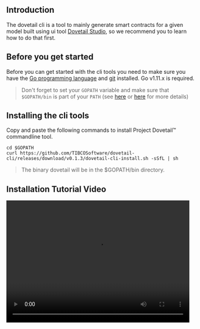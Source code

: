 ## Introduction
The dovetail cli is a tool to mainly generate smart contracts for a given model built using ui tool [Dovetail Studio](ch01-01-installation.md), so we recommend you to learn how to do that first.

## Before you get started
Before you can get started with the cli tools you need to make sure you have the [Go programming language](https://golang.org/doc/install) and [git](https://git-scm.com/book/en/v2/Getting-Started-Installing-Git) installed. Go v1.11.x is required.

> Don't forget to set your `GOPATH` variable and make sure that `$GOPATH/bin` is part of your `PATH`
>(see [here](https://golang.org/doc/code.html#GOPATH) or [here](https://github.com/golang/go/wiki/SettingGOPATH) for more details)

## Installing the cli tools

Copy and paste the following commands to install Project Dovetail™ commandline tool.

```
cd $GOPATH
curl https://github.com/TIBCOSoftware/dovetail-cli/releases/download/v0.1.3/dovetail-cli-install.sh -sSfL | sh
```

>The binary dovetail will be in the $GOPATH/bin directory.


## Installation Tutorial Video

<video width="480" height="320" controls="controls">
    <source src="videos/dovetail_cli_install.mp4" type="video/mp4">
</video>
